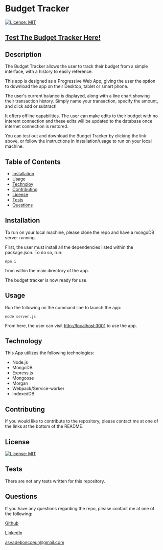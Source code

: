 # Budget Tracker


[![License: MIT](https://img.shields.io/badge/License-MIT-blue)](https://opensource.org/licenses/MIT)





## [Test The Budget Tracker Here!](https://powerful-meadow-14011.herokuapp.com/)



## Description

The Budget Tracker allows the user to track their budget from a simple interface, with a history to easily reference.

This app is designed as a Progressive Web App, giving the user the option to download the app on their Desktop, tablet or smart phone.

The user's current balance is displayed, along with a line chart showing their transaction history. Simply name your transaction, specify the amount, and click add or subtract!

It offers offline capabilities. The user can make edits to their budget with no interent connection and these edits will be updated to the database once internet connection is restored.

You can test out and download the Budget Tracker by clicking the link above, or follow the instructions in installation/usage to run on your local machine.



## Table of Contents

- [Installation](#installation)
- [Usage](#usage)
- [Technoloy](#technology)
- [Contributing](#contributing)
- [License](#license)
- [Tests](#test)
- [Questions](#questions)



## Installation

 To run on your local machine, please clone the repo and have a mongoDB server running. 

 First, the user must install all the dependencies listed within the package.json. To do so, run:

 ```
 npm i
 ```

 from within the main directory of the app.

 The budget tracker is now ready for use.



## Usage

Run the following on the command line to launch the app:

```
node server.js
```

From here, the user can visit [http://localhost:3001](http://localhost:3001/) to use the app.



## Technology

This App utilizes the following technologies:

  - Node.js
  - MongoDB
  - Express.js
  - Mongoose
  - Morgan
  - Webpack/Service-worker
  - IndexedDB



## Contributing

If you would like to contribute to the repository, please contact me at one of the links at the bottom of the README.



## License

[![License: MIT](https://img.shields.io/badge/License-MIT-blue)](https://opensource.org/licenses/MIT)



## Tests

  There are not any tests written for this repository.



## Questions

  If you have any questions regarding the repo, please contact me at one of the following:
    
  [Github](https://github.com/Alexva397)

  [LinkedIn](https://www.linkedin.com/in/alexander-vadeboncoeur-287039aa/)

  [asvadeboncoeur@gmail.com](mailto:asvadeboncoeur@gmail.com)


